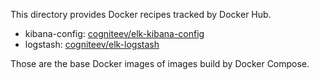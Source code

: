This directory provides Docker recipes tracked by Docker Hub.

* kibana-config: [cogniteev/elk-kibana-config](https://hub.docker.com/r/cogniteev/elk-kibana-config/)
* logstash: [cogniteev/elk-logstash](https://hub.docker.com/r/cogniteev/elk-logstash/)

Those are the base Docker images of images build by Docker Compose.
